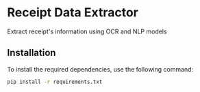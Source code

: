 # Receipt Data Extractor
Extract receipt's information using OCR and NLP models

## Installation
To install the required dependencies, use the following command:

```bash
pip install -r requirements.txt
```
